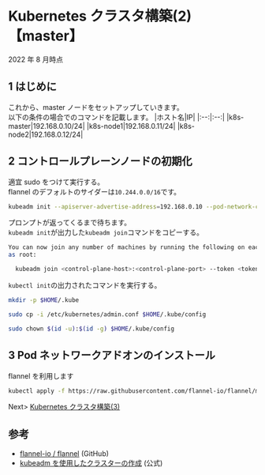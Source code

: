 # Kubernetes クラスタ構築(2) 【master】

2022 年 8 月時点

## 1 はじめに

これから、master ノードをセットアップしていきます。  
以下の条件の場合でのコマンドを記載します。
|ホスト名|IP|
|:--:|:--:|
|k8s-master|192.168.0.10/24|
|k8s-node1|192.168.0.11/24|
|k8s-node2|192.168.0.12/24|

## 2 コントロールプレーンノードの初期化

適宜 sudo をつけて実行する。  
flannel のデフォルトのサイダーは`10.244.0.0/16`です。

```bash
kubeadm init --apiserver-advertise-address=192.168.0.10 --pod-network-cidr=10.244.0.0/16
```

プロンプトが返ってくるまで待ちます。  
`kubeadm init`が出力した`kubeadm join`コマンドをコピーする。

```bash
You can now join any number of machines by running the following on each node
as root:

  kubeadm join <control-plane-host>:<control-plane-port> --token <token> --discovery-token-ca-cert-hash sha256:<hash>
```

`kubectl init`の出力されたコマンドを実行する。

```bash
mkdir -p $HOME/.kube
```

```bash
sudo cp -i /etc/kubernetes/admin.conf $HOME/.kube/config
```

```bash
sudo chown $(id -u):$(id -g) $HOME/.kube/config
```

## 3 Pod ネットワークアドオンのインストール

flannel を利用します

```bash
kubectl apply -f https://raw.githubusercontent.com/flannel-io/flannel/master/Documentation/kube-flannel.yml
```

Next> [Kubernetes クラスタ構築(3)](./setup-k8s-worker.md)

## 参考

- [flannel-io / flannel](https://github.com/flannel-io/flannel) (GitHub)
- [kubeadm を使用したクラスターの作成](https://kubernetes.io/ja/docs/setup/production-environment/tools/kubeadm/create-cluster-kubeadm/) (公式)
